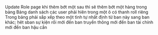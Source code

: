 Update Role page 
khi thêm bớt một sau thì sẽ thêm bớt một hàng trong bảng
Bảng danh sách các user phải hiên trong một ô có thanh roll riêng
Trong bảng phải sắp xếp theo một tình tự nhất định từ ban này sang ban khác; hêt sban sự kiện rồi mới đến ban truyền thông mới đến ban tài chính mới đến ban hậu cần